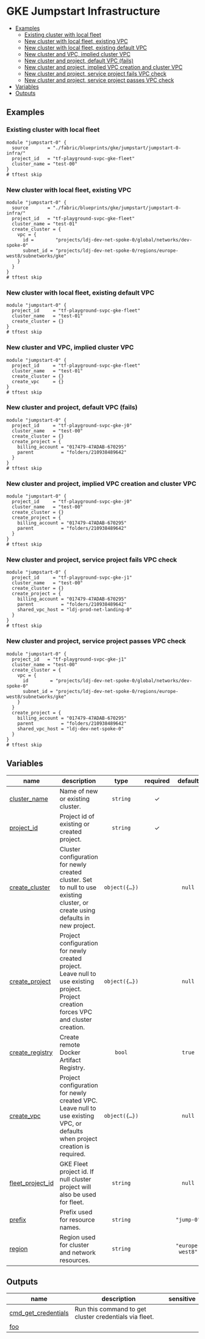 # GKE Jumpstart Infrastructure

<!-- BEGIN TOC -->
- [Examples](#examples)
  - [Existing cluster with local fleet](#existing-cluster-with-local-fleet)
  - [New cluster with local fleet, existing VPC](#new-cluster-with-local-fleet-existing-vpc)
  - [New cluster with local fleet, existing default VPC](#new-cluster-with-local-fleet-existing-default-vpc)
  - [New cluster and VPC, implied cluster VPC](#new-cluster-and-vpc-implied-cluster-vpc)
  - [New cluster and project, default VPC (fails)](#new-cluster-and-project-default-vpc-fails)
  - [New cluster and project, implied VPC creation and cluster VPC](#new-cluster-and-project-implied-vpc-creation-and-cluster-vpc)
  - [New cluster and project, service project fails VPC check](#new-cluster-and-project-service-project-fails-vpc-check)
  - [New cluster and project, service project passes VPC check](#new-cluster-and-project-service-project-passes-vpc-check)
- [Variables](#variables)
- [Outputs](#outputs)
<!-- END TOC -->

## Examples

### Existing cluster with local fleet

```hcl
module "jumpstart-0" {
  source       = "./fabric/blueprints/gke/jumpstart/jumpstart-0-infra/"
  project_id   = "tf-playground-svpc-gke-fleet"
  cluster_name = "test-00"
}
# tftest skip
```

### New cluster with local fleet, existing VPC

```hcl
module "jumpstart-0" {
  source       = "./fabric/blueprints/gke/jumpstart/jumpstart-0-infra/"
  project_id   = "tf-playground-svpc-gke-fleet"
  cluster_name = "test-01"
  create_cluster = {
    vpc = {
      id =        "projects/ldj-dev-net-spoke-0/global/networks/dev-spoke-0"
      subnet_id = "projects/ldj-dev-net-spoke-0/regions/europe-west8/subnetworks/gke"
    }
  }
}
# tftest skip
```

### New cluster with local fleet, existing default VPC

```hcl
module "jumpstart-0" {
  project_id     = "tf-playground-svpc-gke-fleet"
  cluster_name   = "test-01"
  create_cluster = {}
}
# tftest skip
```

### New cluster and VPC, implied cluster VPC

```hcl
module "jumpstart-0" {
  project_id     = "tf-playground-svpc-gke-fleet"
  cluster_name   = "test-01"
  create_cluster = {}
  create_vpc     = {}
}
# tftest skip
```

### New cluster and project, default VPC (fails)

```hcl
module "jumpstart-0" {
  project_id     = "tf-playground-svpc-gke-j0"
  cluster_name   = "test-00"
  create_cluster = {}
  create_project = {
    billing_account = "017479-47ADAB-670295"
    parent          = "folders/210938489642"
  }
}
# tftest skip
```

### New cluster and project, implied VPC creation and cluster VPC

```hcl
module "jumpstart-0" {
  project_id     = "tf-playground-svpc-gke-j0"
  cluster_name   = "test-00"
  create_cluster = {}
  create_project = {
    billing_account = "017479-47ADAB-670295"
    parent          = "folders/210938489642"
  }
}
# tftest skip
```

### New cluster and project, service project fails VPC check

```hcl
module "jumpstart-0" {
  project_id     = "tf-playground-svpc-gke-j1"
  cluster_name   = "test-00"
  create_cluster = {}
  create_project = {
    billing_account = "017479-47ADAB-670295"
    parent          = "folders/210938489642"
    shared_vpc_host = "ldj-prod-net-landing-0"
  }
}
# tftest skip
```

### New cluster and project, service project passes VPC check

```hcl
module "jumpstart-0" {
  project_id   = "tf-playground-svpc-gke-j1"
  cluster_name = "test-00"
  create_cluster = {
    vpc = {
      id        = "projects/ldj-dev-net-spoke-0/global/networks/dev-spoke-0"
      subnet_id = "projects/ldj-dev-net-spoke-0/regions/europe-west8/subnetworks/gke"
    }
  }
  create_project = {
    billing_account = "017479-47ADAB-670295"
    parent          = "folders/210938489642"
    shared_vpc_host = "ldj-dev-net-spoke-0"
  }
}
# tftest skip
```
<!-- BEGIN TFDOC -->
## Variables

| name | description | type | required | default |
|---|---|:---:|:---:|:---:|
| [cluster_name](variables.tf#L65) | Name of new or existing cluster. | <code>string</code> | ✓ |  |
| [project_id](variables.tf#L85) | Project id of existing or created project. | <code>string</code> | ✓ |  |
| [create_cluster](variables.tf#L17) | Cluster configuration for newly created cluster. Set to null to use existing cluster, or create using defaults in new project. | <code title="object&#40;&#123;&#10;  labels &#61; optional&#40;map&#40;string&#41;&#41;&#10;  master_authorized_ranges &#61; optional&#40;map&#40;string&#41;, &#123;&#10;    rfc-1918-10-8 &#61; &#34;10.0.0.0&#47;8&#34;&#10;  &#125;&#41;&#10;  master_ipv4_cidr_block &#61; optional&#40;string, &#34;172.16.255.0&#47;28&#34;&#41;&#10;  vpc &#61; optional&#40;object&#40;&#123;&#10;    id        &#61; string&#10;    subnet_id &#61; string&#10;    secondary_range_names &#61; optional&#40;object&#40;&#123;&#10;      pods     &#61; optional&#40;string, &#34;pods&#34;&#41;&#10;      services &#61; optional&#40;string, &#34;services&#34;&#41;&#10;    &#125;&#41;, &#123;&#125;&#41;&#10;  &#125;&#41;&#41;&#10;&#125;&#41;">object&#40;&#123;&#8230;&#125;&#41;</code> |  | <code>null</code> |
| [create_project](variables.tf#L37) | Project configuration for newly created project. Leave null to use existing project. Project creation forces VPC and cluster creation. | <code title="object&#40;&#123;&#10;  billing_account &#61; string&#10;  parent          &#61; optional&#40;string&#41;&#10;  shared_vpc_host &#61; optional&#40;string&#41;&#10;&#125;&#41;">object&#40;&#123;&#8230;&#125;&#41;</code> |  | <code>null</code> |
| [create_registry](variables.tf#L47) | Create remote Docker Artifact Registry. | <code>bool</code> |  | <code>true</code> |
| [create_vpc](variables.tf#L53) | Project configuration for newly created VPC. Leave null to use existing VPC, or defaults when project creation is required. | <code title="object&#40;&#123;&#10;  name                     &#61; optional&#40;string&#41;&#10;  subnet_name              &#61; optional&#40;string&#41;&#10;  primary_range_nodes      &#61; optional&#40;string, &#34;10.0.0.0&#47;24&#34;&#41;&#10;  secondary_range_pods     &#61; optional&#40;string, &#34;10.16.0.0&#47;20&#34;&#41;&#10;  secondary_range_services &#61; optional&#40;string, &#34;10.32.0.0&#47;24&#34;&#41;&#10;&#125;&#41;">object&#40;&#123;&#8230;&#125;&#41;</code> |  | <code>null</code> |
| [fleet_project_id](variables.tf#L72) | GKE Fleet project id. If null cluster project will also be used for fleet. | <code>string</code> |  | <code>null</code> |
| [prefix](variables.tf#L78) | Prefix used for resource names. | <code>string</code> |  | <code>&#34;jump-0&#34;</code> |
| [region](variables.tf#L90) | Region used for cluster and network resources. | <code>string</code> |  | <code>&#34;europe-west8&#34;</code> |

## Outputs

| name | description | sensitive |
|---|---|:---:|
| [cmd_get_credentials](outputs.tf#L17) | Run this command to get cluster credentials via fleet. |  |
| [foo](outputs.tf#L25) |  |  |
<!-- END TFDOC -->
